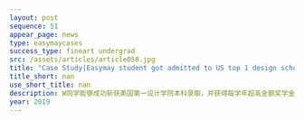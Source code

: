 ```yaml
---
layout: post
sequence: 51
appear_page: news
type: easymaycases
success_type: fineart undergrad
src: /assets/articles/article058.jpg
title: "Case Study|Easymay student got admitted to US top 1 design school Parsons with highest scholarship"
title_short: nan
use_short_title: nan
description: W同学能够成功斩获美国第一设计学院本科录取，并获得每学年超高金额奖学金，源于对Parsons院校和热门专业的精准定位和深度剖析，针对性地纵向发展个人艺术方向，其次结合目标院校录取标准，例如个性与品格，课外活动，基础作品集和挑战性作品集的审判标准。结合W同学的艺术方向，易美艺术导师对W同学进行系统化观念设计、理性思考、创作灵感与创作手法一系列的作品集辅导，在迎合目标院校审判标砖的前提下，极大程度发挥了个人艺术特色与独特艺术思维，从而冲破重重难关，获得心仪院校录取。
year: 2019
---
```


